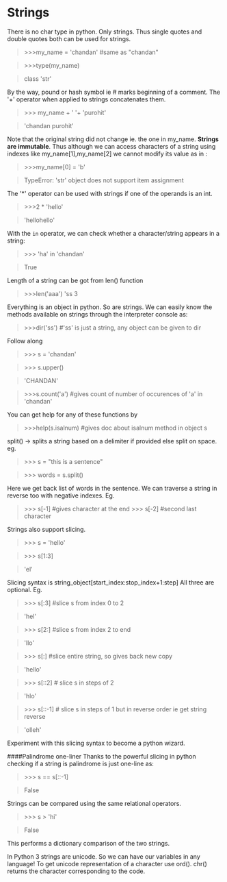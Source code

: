 # Strings
There is no char type in python. Only strings. Thus single quotes and double quotes both can be used for strings.
> \>>>my_name = 'chandan' #same as "chandan"

> \>>>type(my_name)

> class 'str'

By the way, pound or hash symbol ie # marks beginning of a comment.
The '+' operator when applied to strings concatenates them.
>\>>> my_name + ' '+ 'purohit'

>'chandan purohit'

Note that the original string did not change ie. the one in my_name. **Strings are immutable**. Thus although we can access characters of a string using indexes like my_name[1],my_name[2] we cannot modify its value as in :
>\>>>my_name[0] = 'b' 

>TypeError: 'str' object does not support item assignment

The '\*' operator can be used with strings if one of the operands is an int.
> \>>>2 * 'hello'

>'hellohello'

With the ```in``` operator, we can check whether a character/string appears in a string:
>\>>> 'ha' in 'chandan'

>True

Length of a string can be got from len() function
>\>>>len('aaa')
'ss
>3

Everything is an object in python. So are strings. We can easily know the methods available on strings through the interpreter console as:

>\>>>dir('ss') #'ss' is just a string, any object can be given to dir

Follow along

>\>>> s = 'chandan'

>\>>> s.upper()

>'CHANDAN'

>\>>>s.count('a') #gives count of number of occurences of 'a' in 'chandan'

You can get help for any of these functions by

>\>>>help(s.isalnum) #gives doc about isalnum method in object s


split() -> splits a string based on a delimiter if provided else split on space.
eg.

> \>>> s = "this is a sentence"

>\>>> words = s.split()

Here we get back list of words in the sentence.
We can traverse a string in reverse too with negative indexes.
Eg.

>\>>> s[-1] #gives character at the end
>\>>> s[-2] #second last character

Strings also support slicing.
>\>>> s = 'hello'

>\>>> s[1:3] 

>'el'

Slicing syntax is string_object[start_index:stop_index+1:step]
All three are optional.
Eg.

>\>>> s[:3] #slice s from index 0 to 2

>'hel'

>\>>> s[2:] #slice s from index 2 to end 

>'llo'

>\>>> s[:] #slice entire string, so gives back new copy

>'hello'

>\>>> s[::2] # slice s in steps of 2

>'hlo'

>\>>> s[::-1] # slice s in steps of 1 but in reverse order ie get string reverse

>'olleh'

Experiment with this slicing syntax to become a python wizard. 

####Palindrome one-liner
Thanks to the powerful slicing in python checking if a string is palindrome is just one-line as:

> \>>> s == s[::-1]

>False

Strings can be compared using the same relational operators.

>\>>> s > 'hi'

> False

This performs a dictionary comparison of the two strings. 

In Python 3 strings are unicode. So we can have our variables in any language! To get unicode representation of a character use ord(). chr() returns the character corresponding to the code.









